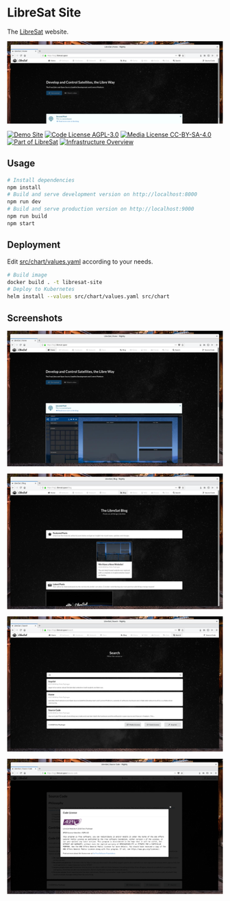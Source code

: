 # LibreSat Site

The [LibreSat](https://libresat.space/) website.

![Home Page Banner](screenshots/banner.png)

[![Demo Site](https://img.shields.io/badge/demo%20site-libresat.space-blue.svg)](https://libresat.space)
[![Code License AGPL-3.0](https://img.shields.io/badge/code%20license-AGPL--3.0-blue.svg)](https://www.gnu.org/licenses/agpl-3.0.en.html)
[![Media License CC-BY-SA-4.0](https://img.shields.io/badge/media%20license-CC--BY--SA--4.0-blue.svg)](https://creativecommons.org/licenses/by-sa/4.0/)
[![Part of LibreSat](https://img.shields.io/badge/part%20of-libresat-blue.svg)](https://gitlab.com/libresat/libresat)
[![Infrastructure Overview](https://img.shields.io/badge/support-infrastructure%20overview-blue.svg)](https://libresat.space/docs/infrastructure)

## Usage

```bash
# Install dependencies
npm install
# Build and serve development version on http://localhost:8000
npm run dev
# Build and serve production version on http://localhost:9000
npm run build
npm start
```

## Deployment

Edit [src/chart/values.yaml](src/chart/values.yaml) according to your needs.

```bash
# Build image
docker build . -t libresat-site
# Deploy to Kubernetes
helm install --values src/chart/values.yaml src/chart
```

## Screenshots

![Home Page](screenshots/home.png)

![Blog](screenshots/blog.png)

![Search](screenshots/search.png)

![License Modal](screenshots/license-modal.png)
